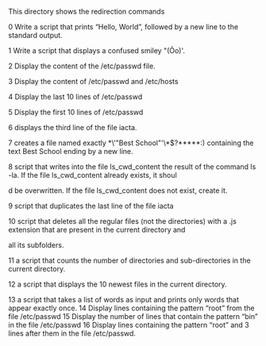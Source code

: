This directory shows the redirection commands                                                                                           

0 Write a script that prints “Hello, World”, followed by a new line to the standard output.                                 

1 Write a script that displays a confused smiley "(Ôo)'.                                                                            

2 Display the content of the /etc/passwd file.                                                                                     

3 Display the content of /etc/passwd and /etc/hosts                                                                                

4 Display the last 10 lines of /etc/passwd                                                                                              

5 Display the first 10 lines of /etc/passwd                                                                                             

6 displays the third line of the file iacta.                                                                                           

7 creates a file named exactly \*\\'"Best School"\'\\*$\?\*\*\*\*\*:) containing the text Best School ending by a new line.           

8 script that writes into the file ls_cwd_content the result of the command ls -la. If the file ls_cwd_content already exists, it shoul

d be overwritten. If the file ls_cwd_content does not exist, create it.                                                                 

9 script that duplicates the last line of the file iacta                                                                              

10 script that deletes all the regular files (not the directories) with a .js extension that are present in the current directory and 

all its subfolders.                                                                                                                     

11 a script that counts the number of directories and sub-directories in the current directory.                                            

12 a script that displays the 10 newest files in the current directory.                                                                

13 a script that takes a list of words as input and prints only words that appear exactly once.
14 Display lines containing the pattern “root” from the file /etc/passwd
15 Display the number of lines that contain the pattern “bin” in the file /etc/passwd
16 Display lines containing the pattern “root” and 3 lines after them in the file /etc/passwd.
